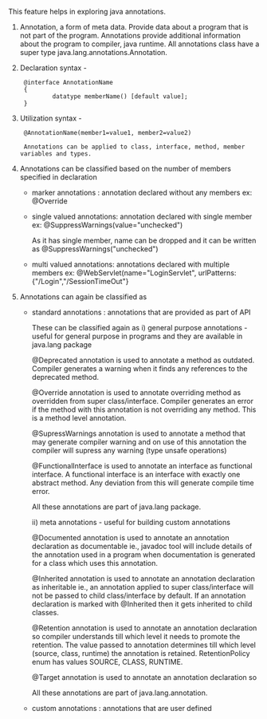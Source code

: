 This feature helps in exploring java annotations.

1) Annotation, a form of meta data. Provide data about a program that is not part of the program. Annotations provide additional information about the program to compiler, java runtime. All annotations class have a super type java.lang.annotations.Annotation.

2) Declaration syntax -

		@interface AnnotationName 
		{
				datatype memberName() [default value];
		}

3) Utilization syntax - 

	 	@AnnotationName(member1=value1, member2=value2)
 
		Annotations can be applied to class, interface, method, member variables and types. 

4) Annotations can be classified based on the number of members specified in declaration 

      - marker annotations : annotation declared without any members 
		ex: @Override 
				
      - single valued annotations: annotation declared with single member
		ex: @SuppressWarnings(value="unchecked")
				
		As it has single member, name can be dropped and it can be written as @SuppressWarnings("unchecked")
				
      - multi valued annotations: annotations declared with multiple members 
        	ex: @WebServlet(name="LoginServlet", urlPatterns: {"/Login","/SessionTimeOut"}
				
5) Annotations can again be classified as 
    
     - standard annotations :  annotations that are provided as part of API 
     
       These can be classified again as
   	   i)  general purpose annotations - useful for general purpose in programs and they are available in java.lang package
	      
	      @Deprecated annotation is used to annotate a method as outdated. Compiler generates a warning when it finds any references to the deprecated method.
	      
	      @Override annotation is used to annotate overriding method as overridden from super class/interface. Compiler generates an error if the method with this annotation is not overriding any method. This is a method level annotation.
	      
	      @SupressWarnings annotation is used to annotate a method that may generate compiler warning and on use of this annotation the compiler will supress any warning (type unsafe operations)
	      
	      @FunctionalInterface is  used to annotate an interface as functional interface. A functional interface is an interface with exactly one abstract method. Any deviation from this will generate compile time error.  
	      
	      All these annotations are part of java.lang package. 
	  
	   ii) meta annotations - useful for building custom annotations 
	  
	      @Documented annotation is used to annotate an annotation declaration as documentable ie., javadoc tool will include details of the annotation used in a program when documentation is generated for a class which uses this annotation.	 		 
		    
	      @Inherited annotation is used to annotate an annotation declaration as inheritable ie., an annotation applied to super class/interface will not be passed to child class/interface by default. If an annotation declaration is marked with @Inherited then it gets inherited to child classes.
	      
	      @Retention annotation is used to annotate an annotation declaration so compiler understands till which level it needs to promote the retention. The value passed to annotation determines till which level (source, class, runtime) the annotation is retained. RetentionPolicy enum has values SOURCE, CLASS, RUNTIME.  
	      
	      @Target annotation is used to annotate an annotation declaration so 
	      
	      All these annotations are part of java.lang.annotation.
     
     - custom annotations : annotations that are user defined
				
